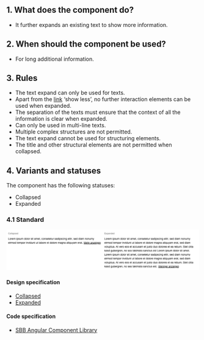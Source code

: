 ## 1. What does the component do?
* It further expands an existing text to show more information.


## 2. When should the component be used?
* For long additional information.


## 3. Rules 
* The text expand can only be used for texts.
* Apart from the [link](https://digital.sbb.ch/en/webapps/components/link) ‘show less’, no further interaction elements can be used when expanded.
* The separation of the texts must ensure that the context of all the information is clear when expanded.
* Can only be used in multi-line texts.
* Multiple complex structures are not permitted.
* The text expand cannot be used for structuring elements.
* The title and other structural elements are not permitted when collapsed.


## 4. Variants and statuses
The component has the following statuses:
* Collapsed
* Expanded

### 4.1 Standard
![Image of the text expand component](https://raw.githubusercontent.com/sbb-design-systems/design-system-webapp-documentation/master/documentation/components/textexpand/images/textexpand_default.png 'class: image')

#### Design specification
* [Collapsed](https://www.sketch.com/s/58b25e4c-bf9c-4f74-973f-503538fcbea2/a/yZ9Q1a#Inspector)
* [Expanded](https://www.sketch.com/s/58b25e4c-bf9c-4f74-973f-503538fcbea2/a/9dlW4z#Inspector)

#### Code specification
* [SBB Angular Component Library](https://angular.app.sbb.ch/angular/components/textexpand)